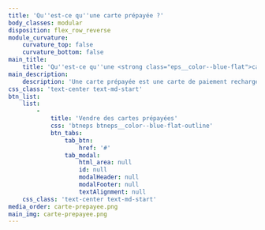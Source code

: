 ```yaml
---
title: 'Qu''est-ce qu''une carte prépayée ?'
body_classes: modular
disposition: flex_row_reverse
module_curvature:
    curvature_top: false
    curvature_bottom: false
main_title:
    title: 'Qu''est-ce qu''une <strong class="eps__color--blue-flat">carte prépayée ?</strong> pour les TPE, PME et grands groupes'
main_description:
    description: 'Une carte prépayée est une carte de paiement rechargeable. C''est une carte bancaire de débit dite "à autorisation systématique". A chaque paiement, son solde est interrogé afin de vérifier si la carte dispose des fonds suffisants pour effectuer la transaction. Une carte prépayée ne peut donc pas être à découvert. Cela présente de nombreux avantages aussi bien pour les utilisateurs de la carte que pour les fournisseurs de la carte.'
css_class: 'text-center text-md-start'
btn_list:
    list:
        -
            title: 'Vendre des cartes prépayées'
            css: 'btneps btneps__color--blue-flat-outline'
            btn_tabs:
                tab_btn:
                    href: '#'
                tab_modal:
                    html_area: null
                    id: null
                    modalHeader: null
                    modalFooter: null
                    textAlignment: null
    css_class: 'text-center text-md-start'
media_order: carte-prepayee.png
main_img: carte-prepayee.png
---
```


